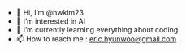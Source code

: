 - 👋 Hi, I’m @hwkim23
- 👀 I’m interested in AI
- 🌱 I’m currently learning everything about coding
- 📫 How to reach me : eric.hyunwoo@gmail.com
